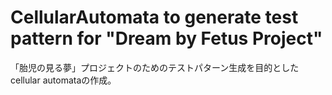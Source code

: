 # CellularAutomata to generate test pattern for "Dream by Fetus Project"
「胎児の見る夢」プロジェクトのためのテストパターン生成を目的とした cellular automataの作成。
